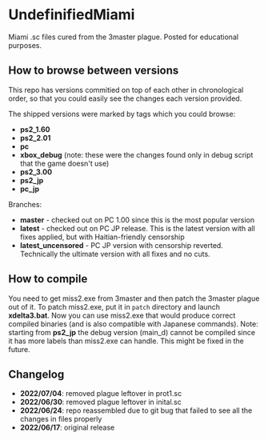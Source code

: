 # UndefinifiedMiami

Miami .sc files cured from the 3master plague. Posted for educational purposes.

## How to browse between versions

This repo has versions commitied on top of each other in chronological order, so that you could easily see the changes each version provided.

The shipped versions were marked by tags which you could browse:
- **ps2_1.60**
- **ps2_2.01**
- **pc**
- **xbox_debug** (note: these were the changes found only in debug script that the game doesn't use)
- **ps2_3.00**
- **ps2_jp**
- **pc_jp**

Branches:
- **master** - checked out on PC 1.00 since this is the most popular version
- **latest** - checked out on PC JP release. This is the latest version with all fixes applied, but with Haitian-friendly censorship
- **latest_uncensored** - PC JP version with censorship reverted. Technically the ultimate version with all fixes and no cuts.

## How to compile

You need to get miss2.exe from 3master and then patch the 3master plague out of it.
To patch miss2.exe, put it in `patch` directory and launch **xdelta3.bat**. Now you can use miss2.exe that would produce correct compiled binaries (and is also compatible with Japanese commands).
Note: starting from **ps2_jp** the debug version (main_d) cannot be compiled since it has more labels than miss2.exe can handle. This might be fixed in the future.

## Changelog

- **2022/07/04**: removed plague leftover in prot1.sc
- **2022/06/30**: removed plague leftover in inital.sc
- **2022/06/24**: repo reassembled due to git bug that failed to see all the changes in files properly
- **2022/06/17**: original release
